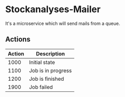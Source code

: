 # Stockanalyses-Mailer
It's a microservice which will send mails from a queue.

## Actions
| Action | Description |
| ------ | ----------- |
| 1000 | Initial state |
| 1100 | Job is in progress |
| 1200 | Job is finished |
| 1900 | Job failed |